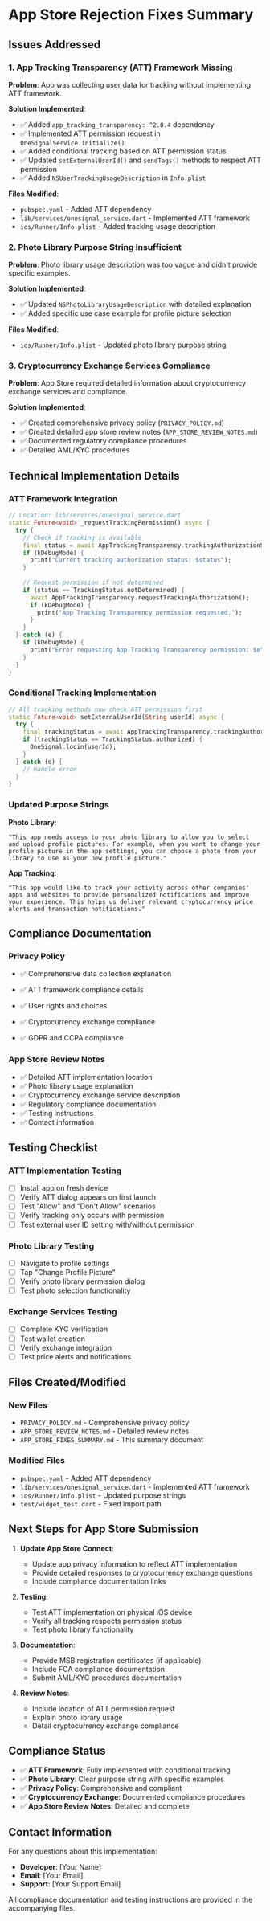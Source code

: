 # App Store Rejection Fixes Summary

## Issues Addressed

### 1. App Tracking Transparency (ATT) Framework Missing
**Problem**: App was collecting user data for tracking without implementing ATT framework.

**Solution Implemented**:
- ✅ Added `app_tracking_transparency: ^2.0.4` dependency
- ✅ Implemented ATT permission request in `OneSignalService.initialize()`
- ✅ Added conditional tracking based on ATT permission status
- ✅ Updated `setExternalUserId()` and `sendTags()` methods to respect ATT permission
- ✅ Added `NSUserTrackingUsageDescription` in `Info.plist`

**Files Modified**:
- `pubspec.yaml` - Added ATT dependency
- `lib/services/onesignal_service.dart` - Implemented ATT framework
- `ios/Runner/Info.plist` - Added tracking usage description

### 2. Photo Library Purpose String Insufficient
**Problem**: Photo library usage description was too vague and didn't provide specific examples.

**Solution Implemented**:
- ✅ Updated `NSPhotoLibraryUsageDescription` with detailed explanation
- ✅ Added specific use case example for profile picture selection

**Files Modified**:
- `ios/Runner/Info.plist` - Updated photo library purpose string

### 3. Cryptocurrency Exchange Services Compliance
**Problem**: App Store required detailed information about cryptocurrency exchange services and compliance.

**Solution Implemented**:
- ✅ Created comprehensive privacy policy (`PRIVACY_POLICY.md`)
- ✅ Created detailed app store review notes (`APP_STORE_REVIEW_NOTES.md`)
- ✅ Documented regulatory compliance procedures
- ✅ Detailed AML/KYC procedures

## Technical Implementation Details

### ATT Framework Integration

```dart
// Location: lib/services/onesignal_service.dart
static Future<void> _requestTrackingPermission() async {
  try {
    // Check if tracking is available
    final status = await AppTrackingTransparency.trackingAuthorizationStatus;
    if (kDebugMode) {
      print("Current tracking authorization status: $status");
    }
    
    // Request permission if not determined
    if (status == TrackingStatus.notDetermined) {
      await AppTrackingTransparency.requestTrackingAuthorization();
      if (kDebugMode) {
        print("App Tracking Transparency permission requested.");
      }
    }
  } catch (e) {
    if (kDebugMode) {
      print("Error requesting App Tracking Transparency permission: $e");
    }
  }
}
```

### Conditional Tracking Implementation

```dart
// All tracking methods now check ATT permission first
static Future<void> setExternalUserId(String userId) async {
  try {
    final trackingStatus = await AppTrackingTransparency.trackingAuthorizationStatus;
    if (trackingStatus == TrackingStatus.authorized) {
      OneSignal.login(userId);
    }
  } catch (e) {
    // Handle error
  }
}
```

### Updated Purpose Strings

**Photo Library**:
```
"This app needs access to your photo library to allow you to select and upload profile pictures. For example, when you want to change your profile picture in the app settings, you can choose a photo from your library to use as your new profile picture."
```

**App Tracking**:
```
"This app would like to track your activity across other companies' apps and websites to provide personalized notifications and improve your experience. This helps us deliver relevant cryptocurrency price alerts and transaction notifications."
```

## Compliance Documentation

### Privacy Policy
- ✅ Comprehensive data collection explanation
- ✅ ATT framework compliance details

- ✅ User rights and choices
- ✅ Cryptocurrency exchange compliance
- ✅ GDPR and CCPA compliance

### App Store Review Notes
- ✅ Detailed ATT implementation location
- ✅ Photo library usage explanation
- ✅ Cryptocurrency exchange service description
- ✅ Regulatory compliance documentation
- ✅ Testing instructions
- ✅ Contact information

## Testing Checklist

### ATT Implementation Testing
- [ ] Install app on fresh device
- [ ] Verify ATT dialog appears on first launch
- [ ] Test "Allow" and "Don't Allow" scenarios
- [ ] Verify tracking only occurs with permission
- [ ] Test external user ID setting with/without permission

### Photo Library Testing
- [ ] Navigate to profile settings
- [ ] Tap "Change Profile Picture"
- [ ] Verify photo library permission dialog
- [ ] Test photo selection functionality

### Exchange Services Testing
- [ ] Complete KYC verification
- [ ] Test wallet creation
- [ ] Verify exchange integration
- [ ] Test price alerts and notifications

## Files Created/Modified

### New Files
- `PRIVACY_POLICY.md` - Comprehensive privacy policy
- `APP_STORE_REVIEW_NOTES.md` - Detailed review notes
- `APP_STORE_FIXES_SUMMARY.md` - This summary document

### Modified Files
- `pubspec.yaml` - Added ATT dependency
- `lib/services/onesignal_service.dart` - Implemented ATT framework
- `ios/Runner/Info.plist` - Updated purpose strings
- `test/widget_test.dart` - Fixed import path

## Next Steps for App Store Submission

1. **Update App Store Connect**:
   - Update app privacy information to reflect ATT implementation
   - Provide detailed responses to cryptocurrency exchange questions
   - Include compliance documentation links

2. **Testing**:
   - Test ATT implementation on physical iOS device
   - Verify all tracking respects permission status
   - Test photo library functionality

3. **Documentation**:
   - Provide MSB registration certificates (if applicable)
   - Include FCA compliance documentation
   - Submit AML/KYC procedures documentation

4. **Review Notes**:
   - Include location of ATT permission request
   - Explain photo library usage
   - Detail cryptocurrency exchange compliance

## Compliance Status

- ✅ **ATT Framework**: Fully implemented with conditional tracking
- ✅ **Photo Library**: Clear purpose string with specific examples
- ✅ **Privacy Policy**: Comprehensive and compliant
- ✅ **Cryptocurrency Exchange**: Documented compliance procedures
- ✅ **App Store Review Notes**: Detailed and complete

## Contact Information

For any questions about this implementation:
- **Developer**: [Your Name]
- **Email**: [Your Email]
- **Support**: [Your Support Email]

All compliance documentation and testing instructions are provided in the accompanying files. 
